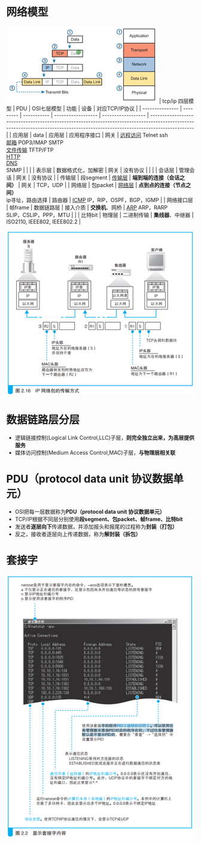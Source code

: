 # 网络模型

![](../photo/Pasted%20image%2020220928095209.png)
| tcp/ip 四层模型 | PDU       | OSI七层模型 | 功能               | 设备               | 对应TCP/IP协议                                                                                                                                                                 |
| --------------- | --------- | ----------- | ------------------ | ------------------ | ------------------------------------------------------------------------------------------------------------------------------------------------------------------------------ |
| 应用层          | data      | 应用层      | 应用程序接口       | 网关               | [远程访问](协议/远程访问.md) Telnet ssh<br/>[邮箱](协议/邮箱.md) POP3/IMAP SMTP<br/>[文件传输](协议/文件传输.md) TFTP/FTP<br/> [HTTP](HTTP.md)<br/>[DNS](协议/DNS.md)<br/>SNMP |
|                 |           | 表示层      | 数据格式化，加解密 | 网关               | 没有协议                                                                                                                                                                       |
|                 |           | 会话层      | 管理会话           | 网关               | 没有协议                                                                                                                                                                       |
| 传输层          | 段segment | [传输层](协议/传输层.md)      | **端到端的连接（会话之间）** | 网关               | TCP，UDP                                                                                                                                                                       |
| 网络层          | 包packet  | [网络层](协议/网络层.md)      | **点到点的连接（节点之间）**<br/>ip寻址，路由选择   | 路由器             | [ICMP](协议/ICMP.md) IP，RIP，OSPF，BGP，IGMP                                                                                                                                                 |
| 网络接口层      | 帧frame   | 数据链路层  | 接入介质           | **交换机**、网桥   | [ARP](协议/ARP.md) ARP，RARP<br/>SLIP，CSLIP，PPP，MTU                                                                                                                                               |
|                 | 比特bit   | 物理层      | 二进制传输         | **集线器**、中继器 | ISO2110, IEEE802, IEEE802.2                                                                                                                                                    |

![](../photo/Pasted%20image%2020221027174603.png)

  
# 数据链路层分层
- 逻辑链接控制(Logical Link Control,LLC)子层，**则完全独立出来，为高层提供服务**
- 媒体访问控制(Medium Access Control,MAC)子层，**与物理层相关联**

# PDU（protocol data unit 协议数据单元）
- OSI把每一层数据称为**PDU（protocol data unit 协议数据单元）**
- TCP/IP根据不同层分别使用**段segment、包packet、帧frame、比特bit**
- 发送者**逐层向下**传递数据，并添加报头和报尾的过程称为**封装（打包）**
- 反之，接收者逐层向上传递数据，称为**解封装（拆包）**

# 套接字
![](../photo/Pasted%20image%2020221027174057.png)

